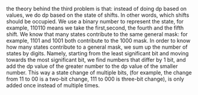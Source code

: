 the theory behind the third problem is that: instead of doing dp based on values, we do dp based on the state of shifts. In other words, which shifts should be occupied. We use a binary number to represent the state, for example, 110110 means we take the first,second, the fourth and the fifth shift. We know that many states contribute to the same general mask:  for example, 1101 and 1001 both contribute to the 1000 mask. In order to know how many states contribute to a general mask, we sum up the number of states by digits. Namely, starting from the least significant bit and moving towards the most significant bit, we find numbers that differ by 1 bit, and add the dp value of the greater number to the dp value of the smaller number. This way a state change of multiple bits, (for example, the change from 11 to 00 is a two-bit change, 111 to 000 is three-bit change), is only added once instead of multiple times. 
